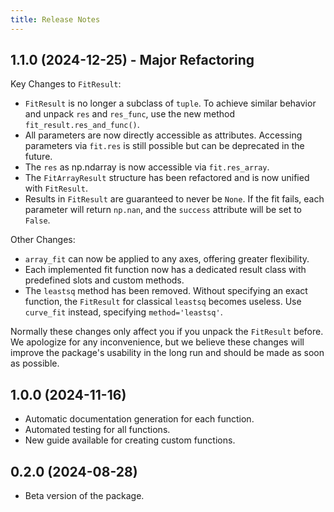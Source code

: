 ```yaml
---
title: Release Notes
---
```


## 1.1.0 (2024-12-25) - Major Refactoring

Key Changes to `FitResult`:

- `FitResult` is no longer a subclass of `tuple`. To achieve similar behavior and unpack `res` and `res_func`, use the new method `fit_result.res_and_func()`.
- All parameters are now directly accessible as attributes. Accessing parameters via `fit.res` is still possible but can be deprecated in the future.
- The `res` as np.ndarray is now accessible via `fit.res_array`.
- The `FitArrayResult` structure has been refactored and is now unified with `FitResult`.
- Results in `FitResult` are guaranteed to never be `None`. If the fit fails, each parameter will return `np.nan`, and the `success` attribute will be set to `False`.

Other Changes:

- `array_fit` can now be applied to any axes, offering greater flexibility.
- Each implemented fit function now has a dedicated result class with predefined slots and custom methods.
- The `leastsq` method has been removed. Without specifying an exact function, the `FitResult` for classical `leastsq` becomes useless. Use `curve_fit` instead, specifying `method='leastsq'`.

Normally these changes only affect you if you unpack the `FitResult` before. We apologize for any inconvenience, but we believe these changes will improve the package's usability in the long run and should be made as soon as possible.

## 1.0.0 (2024-11-16)

- Automatic documentation generation for each function.
- Automated testing for all functions.
- New guide available for creating custom functions.

## 0.2.0 (2024-08-28)

- Beta version of the package.

